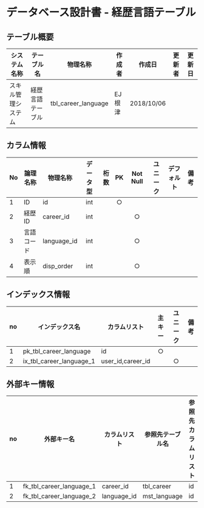 # データベース設計書 - 経歴言語テーブル

## テーブル概要

|システム名称|テーブル名|物理名称|作成者|作成日|更新者|更新日  
|---|---|---|---|---|---|---|
|スキル管理システム|経歴言語テーブル|tbl_career_language|EJ根津|2018/10/06|

## カラム情報

|No|論理名称|物理名称|データ型|桁数|PK|Not Null|ユニーク|デフォルト|備考|  
|---|---|---|:-:|--:|:-:|:-:|:-:|---|---|
|1|ID|id|int||○|||||
|2|経歴ID|career_id|int|||○||||
|3|言語コード|language_id|int|||○||||
|4|表示順|disp_order|int|||○||||

## インデックス情報

|no|インデックス名|カラムリスト|主キー|ユニーク|備考|
|---|---|---|:-:|:-:|---|
|1|pk_tbl_career_language|id|○|||
|2|ix_tbl_career_language_1|user_id,career_id||○||

## 外部キー情報

|no|外部キー名|カラムリスト|参照先テーブル名|参照先カラムリスト|備考|
|---|---|---|---|---|---|
|1|fk_tbl_career_language_1|career_id|tbl_career|id||
|2|fk_tbl_career_language_2|language_id|mst_language|id||

